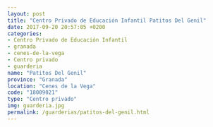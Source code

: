 ```yaml
---
layout: post
title: "Centro Privado de Educación Infantil Patitos Del Genil"
date: 2017-09-20 20:57:05 +0200
categories:
- Centro Privado de Educación Infantil
- granada
- cenes-de-la-vega
- Centro privado
- guarderia
name: "Patitos Del Genil"
province: "Granada"
location: "Cenes de la Vega"
code: "18009021"
type: "Centro privado"
img: guarderia.jpg
permalink: /guarderias/patitos-del-genil.html
---
```

